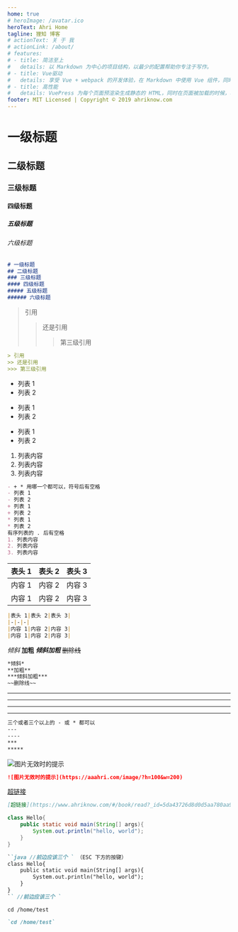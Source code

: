 ```yaml
---
home: true
# heroImage: /avatar.ico
heroText: Ahri Home
tagline: 狸知 博客
# actionText: 关 于 我
# actionLink: /about/
# features:
# - title: 简洁至上
#   details: 以 Markdown 为中心的项目结构，以最少的配置帮助你专注于写作。
# - title: Vue驱动
#   details: 享受 Vue + webpack 的开发体验，在 Markdown 中使用 Vue 组件，同时可以使用 Vue 来开发自定义主题。
# - title: 高性能
#   details: VuePress 为每个页面预渲染生成静态的 HTML，同时在页面被加载的时候，将作为 SPA 运行。
footer: MIT Licensed | Copyright © 2019 ahriknow.com
---
```


<CategoryList />

# 一级标题
## 二级标题
### 三级标题
#### 四级标题
##### 五级标题
###### 六级标题
```md
# 一级标题
## 二级标题
### 三级标题
#### 四级标题
##### 五级标题
###### 六级标题
```

> 引用
>> 还是引用
>>> 第三级引用
```md
> 引用
>> 还是引用
>>> 第三级引用
```

- 列表 1
- 列表 2
+ 列表 1
+ 列表 2
* 列表 1
* 列表 2
1. 列表内容
2. 列表内容
3. 列表内容
```md
- + * 用哪一个都可以，符号后有空格
- 列表 1
- 列表 2
+ 列表 1
+ 列表 2
* 列表 1
* 列表 2
有序列表的 . 后有空格
1. 列表内容
2. 列表内容
3. 列表内容
```

|表头 1|表头 2|表头 3|
|-|-|-|
|内容 1|内容 2|内容 3|
|内容 1|内容 2|内容 3|
```md
|表头 1|表头 2|表头 3|
|-|-|-|
|内容 1|内容 2|内容 3|
|内容 1|内容 2|内容 3|
```

*倾斜*
**加粗**
***倾斜加粗***
~~删除线~~
```md
*倾斜*
**加粗**
***倾斜加粗***
~~删除线~~
```

---
----
***
*****
```md
三个或者三个以上的 - 或 * 都可以
---
----
***
*****
```

![图片无效时的提示](https://aaahri.com/image/?h=100&w=200)
```md
![图片无效时的提示](https://aaahri.com/image/?h=100&w=200)
```

[超链接](https://www.ahriknow.com/#/book/read?_id=5da43726d8d0d5aa780aa9ff&name=%E6%96%87%E6%A1%A3%20-%20Ahridata&doc=1574331073477)
```md
[超链接](https://www.ahriknow.com/#/book/read?_id=5da43726d8d0d5aa780aa9ff&name=%E6%96%87%E6%A1%A3%20-%20Ahridata&doc=1574331073477)
```

```java
class Hello{
    public static void main(String[] args){
        System.out.println("hello, world");
    }
}
```
```md
``java //前边应该三个 ` （ESC 下方的按键）
class Hello{
    public static void main(String[] args){
        System.out.println("hello, world");
    }
}
`` //前边应该三个 `
```

`cd /home/test`
```md
`cd /home/test`
```
